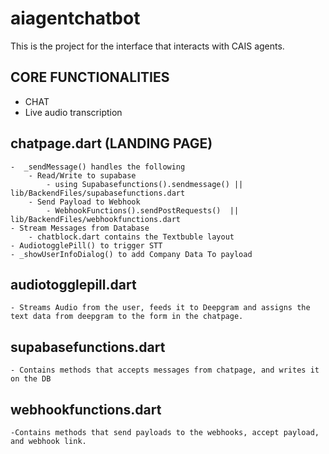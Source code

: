# aiagentchatbot

This is the project for the interface that interacts with CAIS agents.

## CORE FUNCTIONALITIES

 - CHAT
 - Live audio transcription
 
## chatpage.dart (LANDING PAGE)

    -  _sendMessage() handles the following
        - Read/Write to supabase
            - using Supabasefunctions().sendmessage() || lib/BackendFiles/supabasefunctions.dart
        - Send Payload to Webhook
            - WebhookFunctions().sendPostRequests()  || lib/BackendFiles/webhookfunctions.dart
    - Stream Messages from Database
        - chatblock.dart contains the Textbuble layout
    - AudiotogglePill() to trigger STT
    - _showUserInfoDialog() to add Company Data To payload

## audiotogglepill.dart 
    - Streams Audio from the user, feeds it to Deepgram and assigns the text data from deepgram to the form in the chatpage. 

## supabasefunctions.dart
    - Contains methods that accepts messages from chatpage, and writes it on the DB

## webhookfunctions.dart
    -Contains methods that send payloads to the webhooks, accept payload, and webhook link. 


